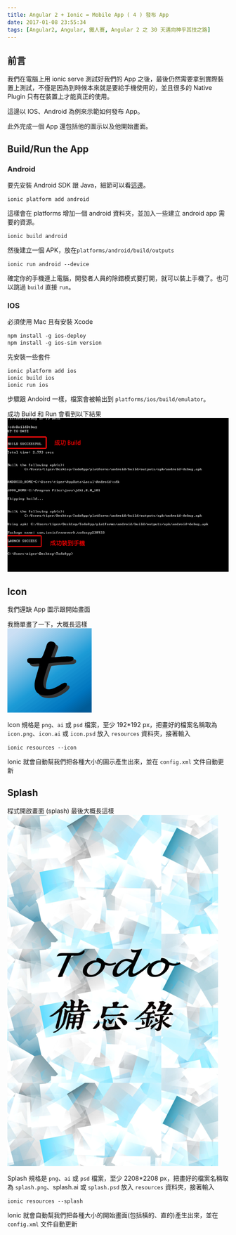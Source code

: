```yaml
---
title: Angular 2 + Ionic = Mobile App ( 4 ) 發布 App
date: 2017-01-08 23:55:34
tags: [Angular2, Angular, 鐵人賽, Angular 2 之 30 天邁向神乎其技之路]
---
```

<h2>&#x524D;&#x8A00;</h2>
<p>&#x6211;&#x5011;&#x5728;&#x96FB;&#x8166;&#x4E0A;&#x7528; ionic serve &#x6E2C;&#x8A66;&#x597D;&#x6211;&#x5011;&#x7684; App &#x4E4B;&#x5F8C;&#xFF0C;&#x6700;&#x5F8C;&#x4ECD;&#x7136;&#x9700;&#x8981;&#x62FF;&#x5230;&#x5BE6;&#x969B;&#x88DD;&#x7F6E;&#x4E0A;&#x6E2C;&#x8A66;&#xFF0C;&#x4E0D;&#x50C5;&#x662F;&#x56E0;&#x70BA;&#x5230;&#x6642;&#x5019;&#x672C;&#x4F86;&#x5C31;&#x662F;&#x8981;&#x7D66;&#x624B;&#x6A5F;&#x4F7F;&#x7528;&#x7684;&#xFF0C;&#x4E26;&#x4E14;&#x5F88;&#x591A;&#x7684; Native Plugin &#x53EA;&#x6709;&#x5728;&#x88DD;&#x7F6E;&#x4E0A;&#x624D;&#x80FD;&#x771F;&#x6B63;&#x7684;&#x4F7F;&#x7528;&#x3002;</p>
<p>&#x9019;&#x908A;&#x4EE5; IOS&#x3001;Android &#x70BA;&#x4F8B;&#x4F86;&#x793A;&#x7BC4;&#x5982;&#x4F55;&#x767C;&#x5E03; App&#x3002;</p>
<p>&#x6B64;&#x5916;&#x5B8C;&#x6210;&#x4E00;&#x500B; App &#x9084;&#x5305;&#x62EC;&#x4ED6;&#x7684;&#x5716;&#x793A;&#x4EE5;&#x53CA;&#x4ED6;&#x958B;&#x59CB;&#x756B;&#x9762;&#x3002;</p>
<h2>Build/Run the App</h2>
<h3>Android</h3>
<p>&#x8981;&#x5148;&#x5B89;&#x88DD; Android SDK &#x8DDF; Java&#xFF0C;&#x7D30;&#x7BC0;&#x53EF;&#x4EE5;&#x770B;<a href="https://ionicframework.com/docs/v2/resources/platform-setup/windows-setup.html" target="_blank">&#x9019;&#x908A;</a>&#x3002;</p>
<pre><code>ionic platform add android
</code></pre>
<p>&#x9019;&#x6A23;&#x6703;&#x5728; platforms &#x589E;&#x52A0;&#x4E00;&#x500B; android &#x8CC7;&#x6599;&#x593E;&#xFF0C;&#x4E26;&#x52A0;&#x5165;&#x4E00;&#x4E9B;&#x5EFA;&#x7ACB; android app &#x9700;&#x8981;&#x7684;&#x8CC7;&#x6E90;&#x3002;</p>
<pre><code>ionic build android
</code></pre>
<p>&#x7136;&#x5F8C;&#x5EFA;&#x7ACB;&#x4E00;&#x500B; APK&#xFF0C;&#x653E;&#x5728;<code>platforms/android/build/outputs</code></p>
<pre><code>ionic run android --device
</code></pre>
<p>&#x78BA;&#x5B9A;&#x4F60;&#x7684;&#x624B;&#x6A5F;&#x9023;&#x4E0A;&#x96FB;&#x8166;&#xFF0C;&#x958B;&#x767C;&#x8005;&#x4EBA;&#x54E1;&#x7684;&#x9664;&#x932F;&#x6A21;&#x5F0F;&#x8981;&#x6253;&#x958B;&#xFF0C;&#x5C31;&#x53EF;&#x4EE5;&#x88DD;&#x4E0A;&#x624B;&#x6A5F;&#x4E86;&#x3002;&#x4E5F;&#x53EF;&#x4EE5;&#x8DF3;&#x904E; <code>build</code> &#x76F4;&#x63A5; <code>run</code>&#x3002;</p>
<h3>IOS</h3>
<p>&#x5FC5;&#x9808;&#x4F7F;&#x7528; Mac &#x4E14;&#x6709;&#x5B89;&#x88DD; Xcode</p>
<pre><code>npm install -g ios-deploy
npm install -g ios-sim version
</code></pre>
<p>&#x5148;&#x5B89;&#x88DD;&#x4E00;&#x4E9B;&#x5957;&#x4EF6;</p>
<pre><code>ionic platform add ios
ionic build ios
ionic run ios
</code></pre>
<p>&#x6B65;&#x9A5F;&#x8DDF; Andoird &#x4E00;&#x6A23;&#xFF0C;&#x6A94;&#x6848;&#x6703;&#x88AB;&#x8F38;&#x51FA;&#x5230; <code>platforms/ios/build/emulator</code>&#x3002;</p>
<p>&#x6210;&#x529F; Build &#x548C; Run &#x6703;&#x770B;&#x5230;&#x4EE5;&#x4E0B;&#x7D50;&#x679C;<br>
<img src="https://raw.githubusercontent.com/tigercosmos/webImg/master/ionic-build-run-success.PNG" alt></p>
<h2>Icon</h2>
<p>&#x6211;&#x5011;&#x9084;&#x7F3A; App &#x5716;&#x793A;&#x8DDF;&#x958B;&#x59CB;&#x756B;&#x9762;</p>
<p>&#x6211;&#x7C21;&#x55AE;&#x756B;&#x4E86;&#x4E00;&#x4E0B;&#xFF0C;&#x5927;&#x6982;&#x9577;&#x9019;&#x6A23;<br>
<img src="https://raw.githubusercontent.com/tigercosmos/webImg/master/todo-icon.png" alt></p>
<p>Icon &#x898F;&#x683C;&#x662F; <code>png</code>&#x3001;<code>ai</code> &#x6216; <code>psd</code> &#x6A94;&#x6848;&#xFF0C;&#x81F3;&#x5C11; 192*192 px&#xFF0C;&#x628A;&#x756B;&#x597D;&#x7684;&#x6A94;&#x6848;&#x540D;&#x7A31;&#x53D6;&#x70BA; <code>icon.png</code>&#x3001;<code>icon.ai</code> &#x6216; <code>icon.psd</code> &#x653E;&#x5165; <code>resources</code> &#x8CC7;&#x6599;&#x593E;&#xFF0C;&#x63A5;&#x8457;&#x8F38;&#x5165;</p>
<pre><code>ionic resources --icon
</code></pre>
<p>Ionic &#x5C31;&#x6703;&#x81EA;&#x52D5;&#x5E6B;&#x6211;&#x5011;&#x628A;&#x5404;&#x7A2E;&#x5927;&#x5C0F;&#x7684;&#x5716;&#x793A;&#x7522;&#x751F;&#x51FA;&#x4F86;&#xFF0C;&#x4E26;&#x5728; <code>config.xml</code> &#x6587;&#x4EF6;&#x81EA;&#x52D5;&#x66F4;&#x65B0;</p>
<h2>Splash</h2>
<p>&#x7A0B;&#x5F0F;&#x958B;&#x555F;&#x756B;&#x9762; (splash) &#x6700;&#x5F8C;&#x5927;&#x6982;&#x9577;&#x9019;&#x6A23;<br>
<img src="https://raw.githubusercontent.com/tigercosmos/webImg/master/todo-splash.png" alt></p>
<p>Splash &#x898F;&#x683C;&#x662F; <code>png</code>&#x3001;<code>ai</code> &#x6216; <code>psd</code> &#x6A94;&#x6848;&#xFF0C;&#x81F3;&#x5C11; 2208*2208 px&#xFF0C;&#x628A;&#x756B;&#x597D;&#x7684;&#x6A94;&#x6848;&#x540D;&#x7A31;&#x53D6;&#x70BA; <code>splash.png</code>&#x3001;splash.ai &#x6216; <code>splash.psd</code> &#x653E;&#x5165; <code>resources</code> &#x8CC7;&#x6599;&#x593E;&#xFF0C;&#x63A5;&#x8457;&#x8F38;&#x5165;</p>
<pre><code>ionic resources --splash
</code></pre>
<p>Ionic &#x5C31;&#x6703;&#x81EA;&#x52D5;&#x5E6B;&#x6211;&#x5011;&#x628A;&#x5404;&#x7A2E;&#x5927;&#x5C0F;&#x7684;&#x958B;&#x59CB;&#x756B;&#x9762;(&#x5305;&#x62EC;&#x6A6B;&#x7684;&#x3001;&#x76F4;&#x7684;)&#x7522;&#x751F;&#x51FA;&#x4F86;&#xFF0C;&#x4E26;&#x5728; <code>config.xml</code> &#x6587;&#x4EF6;&#x81EA;&#x52D5;&#x66F4;&#x65B0;</p>
 <br>
                                                    </div>
                    </div>
                
